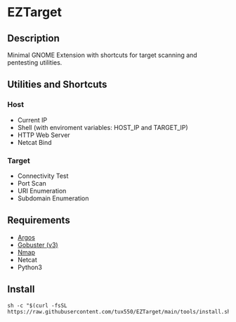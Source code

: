 # EZTarget

## Description
Minimal GNOME Extension with shortcuts for target scanning and pentesting utilities.

## Utilities and Shortcuts

### Host
- Current IP
- Shell (with enviroment variables: HOST_IP and TARGET_IP)
- HTTP Web Server
- Netcat Bind

### Target
- Connectivity Test
- Port Scan
- URI Enumeration
- Subdomain Enumeration

## Requirements
- [Argos](https://github.com/p-e-w/argos)
- [Gobuster (v3)](https://github.com/OJ/gobuster)
- [Nmap](https://nmap.org)
- Netcat
- Python3

## Install
```
sh -c "$(curl -fsSL https://raw.githubusercontent.com/tux550/EZTarget/main/tools/install.sh)"
```
